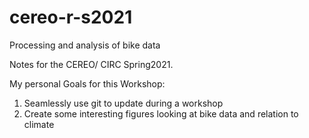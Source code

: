 # cereo-r-s2021

Processing and analysis of bike data

Notes for the CEREO/ CIRC Spring2021.

My personal Goals for this Workshop:

1. Seamlessly use git to update during a workshop
2. Create some interesting figures looking at bike data and relation to climate
